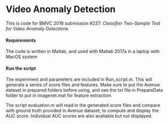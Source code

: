 # Video Anomaly Detection

This is code for BMVC 2018 submission #237:
*Classifier Two-Sample Test for Video Anomaly Detections*

#### Requirements
The code is written in Matlab, and used with Matlab 2017a in a laptop with MacOS system

#### Run the script
The experiment and parameters are included in Run_script.m. This will generate a series of score files and features. Make sure to put the Avenue dataset in prepared folders before using, and see the txt file in PrepareData folder to put in imagenet.mat for feature extraction. 

The script evaluation.m will read in the generated score files and compare with ground truth provided in Avenue dataset, to compute and display the AUC score. Individual AUC scores are also avaliable but not displayed. 